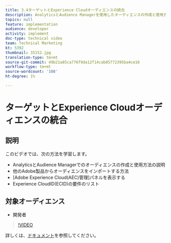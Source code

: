 ```yaml
---
title: 3.4ターゲットとExperience Cloudオーディエンスの統合
description: AnalyticsとAudience Managerを使用したオーディエンスの作成と使用方法、他のAdobe製品からオーディエンスをインポートする方法、Adobe Experience Cloud(AEC)管理パネルの調査、Experience CloudID(ECID)の要件のリスト
topics: null
feature: implementation
audience: developer
activity: implement
doc-type: technical video
team: Technical Marketing
kt: 5392
thumbnail: 35152.jpg
translation-type: tm+mt
source-git-commit: 49b21a85ca776f9da12f14cab85772395ba4ce16
workflow-type: tm+mt
source-wordcount: '108'
ht-degree: 1%

---
```



# ターゲットとExperience Cloudオーディエンスの統合

## 説明

このビデオでは、次の方法を学習します。

* AnalyticsとAudience Managerでのオーディエンスの作成と使用方法の説明
* 他のAdobe製品からオーディエンスをインポートする方法
* [Adobe Experience Cloud(AEC)管理]パネルを表示する
* Experience CloudID(ECID)の要件のリスト

## 対象オーディエンス

* 開発者

>[!VIDEO](https://video.tv.adobe.com/v/35152/?quality=12)

詳しくは、[ドキュメント](https://docs.adobe.com/content/help/en/target/using/integrate/mmp.html)を参照してください。
